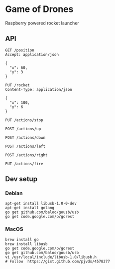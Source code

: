 # Game of Drones

Raspberry powered rocket launcher

## API

```
GET /position
Accept: application/json

{
  "x": 60,
  "y": 3
}
```

```
PUT /rocket
Content-Type: application/json

{
  "x": 100,
  "y": 6
}
```

```
PUT /actions/stop
```

```
POST /actions/up
```

```
POST /actions/down
```

```
POST /actions/left
```

```
POST /actions/right
```

```
PUT /actions/fire
```


## Dev setup

### Debian

```
apt-get install libusb-1.0-0-dev
apt-get install golang
go get github.com/baloo/gousb/usb
go get code.google.com/p/gorest
```

### MacOS
```
brew install go
brew install libusb
go get code.google.com/p/gorest
go get github.com/baloo/gousb/usb
vi /usr/local/include/libusb-1.0/libusb.h
# Follow  https://gist.github.com/pjvds/4578277
```

